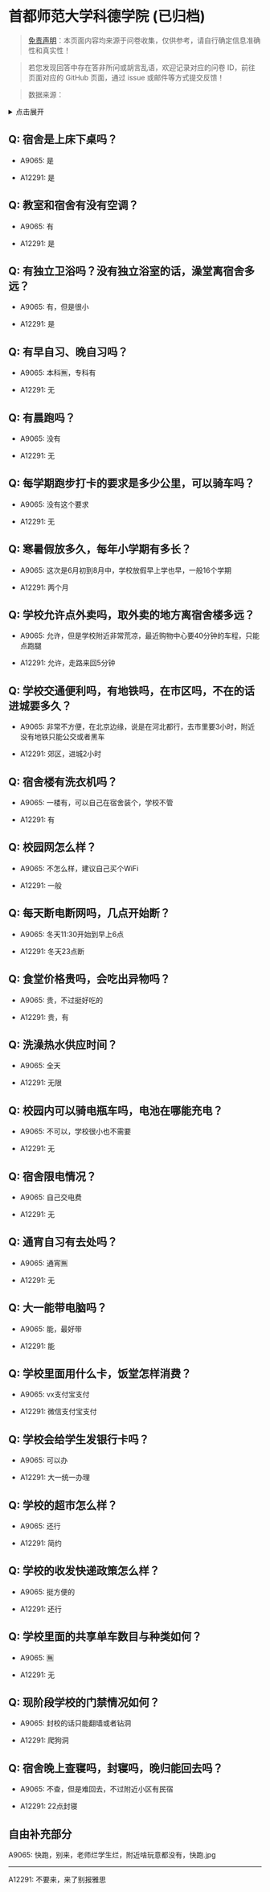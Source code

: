 # 首都师范大学科德学院 (已归档)

> [免责声明](https://colleges.chat/#_3)：本页面内容均来源于问卷收集，仅供参考，请自行确定信息准确性和真实性！

> 若您发现回答中存在答非所问或胡言乱语，欢迎记录对应的问卷 ID，前往页面对应的 GitHub 页面，通过 issue 或邮件等方式提交反馈！

> 数据来源：

<details><summary>点击展开</summary>
<ul>
<li>A9065: 2947962485@qq.com (2022 年 06 月)</li>
<li>A12291: 匿名 (2022 年 06 月)</li>
</ul>
</details>

## Q: 宿舍是上床下桌吗？

- A9065: 是

- A12291: 是

## Q: 教室和宿舍有没有空调？

- A9065: 有

- A12291: 是

## Q: 有独立卫浴吗？没有独立浴室的话，澡堂离宿舍多远？

- A9065: 有，但是很小

- A12291: 是

## Q: 有早自习、晚自习吗？

- A9065: 本科🈚，专科有

- A12291: 无

## Q: 有晨跑吗？

- A9065: 没有

- A12291: 无

## Q: 每学期跑步打卡的要求是多少公里，可以骑车吗？

- A9065: 没有这个要求

- A12291: 无

## Q: 寒暑假放多久，每年小学期有多长？

- A9065: 这次是6月初到8月中，学校放假早上学也早，一般16个学期

- A12291: 两个月

## Q: 学校允许点外卖吗，取外卖的地方离宿舍楼多远？

- A9065: 允许，但是学校附近非常荒凉，最近购物中心要40分钟的车程，只能点跑腿

- A12291: 允许，走路来回5分钟

## Q: 学校交通便利吗，有地铁吗，在市区吗，不在的话进城要多久？

- A9065: 非常不方便，在北京边缘，说是在河北都行，去市里要3小时，附近没有地铁只能公交或者黑车

- A12291: 郊区，进城2小时

## Q: 宿舍楼有洗衣机吗？

- A9065: 一楼有，可以自己在宿舍装个，学校不管

- A12291: 有

## Q: 校园网怎么样？

- A9065: 不怎么样，建议自己买个WiFi

- A12291: 一般

## Q: 每天断电断网吗，几点开始断？

- A9065: 冬天11:30开始到早上6点

- A12291: 冬天23点断

## Q: 食堂价格贵吗，会吃出异物吗？

- A9065: 贵，不过挺好吃的

- A12291: 贵，有

## Q: 洗澡热水供应时间？

- A9065: 全天

- A12291: 无限

## Q: 校园内可以骑电瓶车吗，电池在哪能充电？

- A9065: 不可以，学校很小也不需要

- A12291: 无

## Q: 宿舍限电情况？

- A9065: 自己交电费

- A12291: 无

## Q: 通宵自习有去处吗？

- A9065: 通宵🈚

- A12291: 无

## Q: 大一能带电脑吗？

- A9065: 能，最好带

- A12291: 能

## Q: 学校里面用什么卡，饭堂怎样消费？

- A9065: vx支付宝支付

- A12291: 微信支付宝支付

## Q: 学校会给学生发银行卡吗？

- A9065: 可以办

- A12291: 大一统一办理

## Q: 学校的超市怎么样？

- A9065: 还行

- A12291: 简约

## Q: 学校的收发快递政策怎么样？

- A9065: 挺方便的

- A12291: 还行

## Q: 学校里面的共享单车数目与种类如何？

- A9065: 🈚

- A12291: 无

## Q: 现阶段学校的门禁情况如何？

- A9065: 封校的话只能翻墙或者钻洞

- A12291: 爬狗洞

## Q: 宿舍晚上查寝吗，封寝吗，晚归能回去吗？

- A9065: 不查，但是难回去，不过附近小区有民宿

- A12291: 22点封寝

## 自由补充部分

A9065: 快跑，别来，老师烂学生烂，附近啥玩意都没有，快跑.jpg

***

A12291: 不要来，来了别报雅思